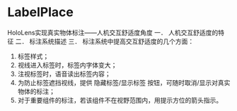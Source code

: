# LabelPlace

HoloLens实现真实物体标注——人机交互舒适度角度
一．	人机交互舒适度的特征
二．	标注系统描述
三．	标注系统中提高交互舒适度的几个方面：
1.	标签样式；
2.	视线进入标签时，标签内字体变大；
3.	注视标签时，语音读出标签内容；
4.	为防止标签遮挡视线，提供 隐藏标签/显示标签 按钮，可随时取消/显示对真实物体的标注；
5.	对于重要组件的标注，若该组件不在视野范围内，用提示方位的箭头指示。
